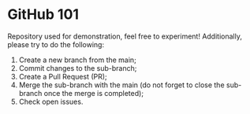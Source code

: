 # GitHub 101

Repository used for demonstration, feel free to experiment! Additionally, please try to do the following:
  1. Create a new branch from the main;
  2. Commit changes to the sub-branch;
  3. Create a Pull Request (PR);
  4. Merge the sub-branch with the main (do not forget to close the sub-branch once the merge is completed);
  5. Check open issues.
